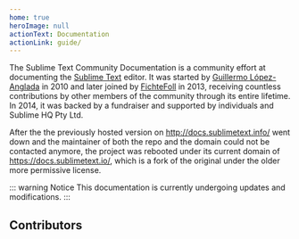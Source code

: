 ```yaml
---
home: true
heroImage: null
actionText: Documentation
actionLink: guide/
---
```

The Sublime Text Community Documentation 
is a community effort 
at documenting the [Sublime Text](https://sublimetext.com/) editor. 
It was started by [Guillermo López-Anglada](https://github.com/guillermooo) in 2010 
and later joined by [FichteFoll](https://github.com/FichteFoll) in 2013, 
receiving countless contributions 
by other members of the community through its entire lifetime. 
In 2014, it was backed by a fundraiser and supported 
by individuals and Sublime HQ Pty Ltd.

After the the previously hosted version on <http://docs.sublimetext.info/> went down 
and the maintainer of both the repo and the domain could not be contacted anymore, 
the project was rebooted under its current domain of <https://docs.sublimetext.io/>,
which is a fork of the original 
under the older more permissive license.

::: warning Notice
This documentation is currently undergoing updates and modifications.
:::

## Contributors

<Contributors user="sublimetext-io" repo="docs.sublimetext.io" :show-title="false"></Contributors>
